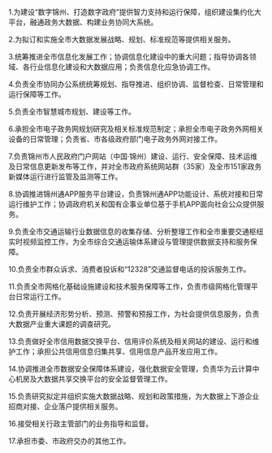 1.为建设“数字锦州、打造数字政府”提供智力支持和运行保障，组织建设集约化大平台，融通政务大数据、构建业务协同大系统。

2.为拟订和实施全市大数据发展战略、规划、标准规范等提供相关服务。

3.统筹推进全市信息化发展工作；协调信息化建设中的重大问题；指导协调各领域、各行业信息化建设和大数据应用；负责信息化应急协调工作。

4.负责全市协同办公系统统筹规划、指导推进、组织协调、监督检查、日常管理和运行保障等工作。

5.负责全市智慧城市规划、建设等工作。

6.承担全市电子政务网规划研究及相关标准规范制定；承担全市电子政务外网相关设备的日常管理；负责省、市各级政府部门电子政务外网对接工作。

7.负责锦州市人民政府门户网站（中国·锦州）建设、运行、安全保障、技术运维及日常信息更新发布等工作，并对全市政府系统网站群（35家）及全市151家政务新媒体运行进行监管及监测等工作。

8.协调推进锦州通APP服务平台建设，负责锦州通APP功能设计、系统对接和日常运行维护工作；协调政府机关和国有企事业单位基于手机APP面向社会公众提供服务。

9.负责全市交通运输行业数据信息的收集存储、分析整理工作和全市重要交通枢纽实时视频监控工作，为全市综合交通运输体系建设与管理提供数据支持和服务保障。

10.负责全市群众诉求、消费者投诉和“12328”交通监督电话的投诉服务工作。

11.负责全市网格化基础设施建设和技术服务保障等工作，负责市级网格化管理平台日常运行工作。

12.负责开展经济形势分析、预测、预警和预报工作，为社会提供信息服务，负责大数据产业重大课题的调查研究。

13.负责做好全市信用数据交换平台、信用评价系统及相关网站的建设、运行和维护工作；承担公共信用信息归集共享、信用信息产品开发应用工作。

14.协调推进全市数据安全保障体系建设，强化数据安全管理，负责华为云计算中心机房及大数据共享交换平台的安全监督管理工作。

15.负责研究拟定并组织实施大数据战略、规划和政策措施，为大数据上下游企业招商对接、企业落户提供相关服务。

16.接受相关行政主管部门的业务指导和监督。

17.承担市委、市政府交办的其他工作。